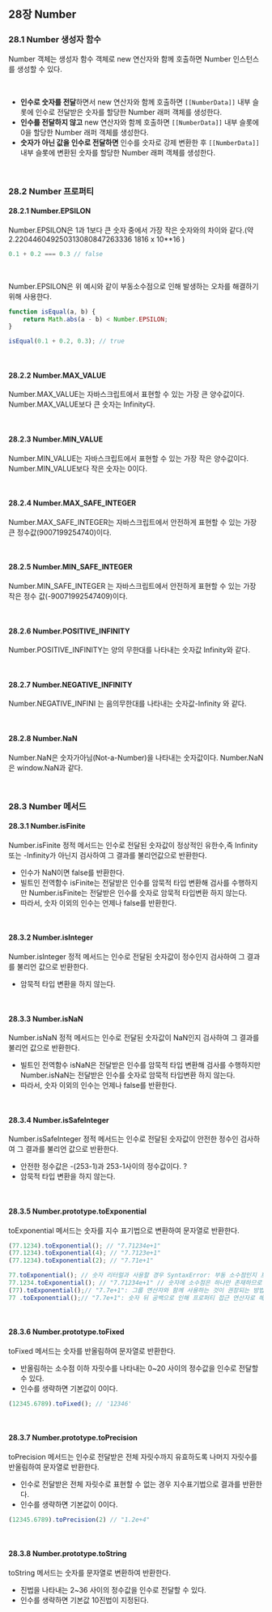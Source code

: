 ## 28장 Number

### 28.1 Number 생성자 함수

Number 객체는 생성자 함수 객체로 new 연산자와 함께 호출하면 Number 인스턴스를 생성할 수 있다.

<br>

- **인수로 숫자를 전달**하면서 new 연산자와 함께 호출하면 `[[NumberData]]` 내부 슬롯에 인수로 전달받은 숫자를 할당한 Number 래퍼 객체를 생성한다.
- **인수를 전달하지 않고** new 연산자와 함께 호출하면 `[[NumberData]]` 내부 슬롯에 0을 할당한 Number 래퍼 객체를 생성한다. 
- **숫자가 아닌 값을 인수로 전달하면** 인수를 숫자로 강제 변환한 후 `[[NumberData]]` 내부 슬롯에 변환된 숫자를 할당한 Number 래퍼 객체를 생성한다.

<br>

### 28.2 Number 프로퍼티

#### 28.2.1 Number.EPSILON

Number.EPSILON은 1과 1보다 큰 숫자 중에서 가장 작은 숫자와의 차이와 같다.(약 2.220446049250313080847263336 1816 x 10**16 )

```javascript
0.1 + 0.2 === 0.3 // false
```

<br>

Number.EPSILON은 위 예시와 같이 부동소수점으로 인해 발생하는 오차를 해결하기 위해 사용한다.
```javascript
function isEqual(a, b) {
	return Math.abs(a - b) < Number.EPSILON;
}

isEqual(0.1 + 0.2, 0.3); // true
```

<br>

#### 28.2.2 Number.MAX_VALUE

Number.MAX_VALUE는 자바스크립트에서 표현할 수 있는 가장 큰 양수값이다. Number.MAX_VALUE보다 큰 숫자는 Infinity다.

<br>

#### 28.2.3 Number.MIN_VALUE

Number.MIN_VALUE는 자바스크립트에서 표현할 수 있는 가장 작은 양수값이다. Number.MIN_VALUE보다 작은 숫자는 0이다.

<br>

#### 28.2.4 Number.MAX_SAFE_INTEGER

Number.MAX_SAFE_INTEGER는 자바스크립트에서 안전하게 표현할 수 있는 가장 큰 정수값(9007199254740)이다.

<br>

#### 28.2.5 Number.MIN_SAFE_INTEGER

Number.MIN_SAFE_INTEGER 는 자바스크립트에서 안전하게 표현할 수 있는 가장 작은 정수 값(-90071992547409)이다.

<br>

#### 28.2.6 Number.POSITIVE_INFINITY

Number.POSITIVE_INFINITY는 양의 무한대를 나타내는 숫자값 Infinity와 같다.

<br>

#### 28.2.7 Number.NEGATIVE_INFINITY

Number.NEGATIVE_INFINI 는 음의무한대를 나타내는 숫자값-Infinity 와 같다.

<br>

#### 28.2.8 Number.NaN

Number.NaN은 숫자가아님(Not-a-Number)을 나타내는 숫자값이다. Number.NaN은 window.NaN과 같다.

<br>

### 28.3 Number 메서드

#### 28.3.1 Number.isFinite

Number.isFinite 정적 메서드는 인수로 전달된 숫자값이 정상적인 유한수,즉 Infinity 또는 -Infinity가 아닌지 검사하여 그 결과를 불리언값으로 반환한다.

- 인수가 NaN이면 false를 반환한다.
- 빌트인 전역함수 isFinite는 전달받은 인수를 암묵적 타입 변환해 검사를 수행하지만 Number.isFinite는 전달받은 인수를 숫자로 암묵적 타입변환 하지 않는다.
- 따라서, 숫자 이외의 인수는 언제나 false를 반환한다.

<br>

#### 28.3.2 Number.isInteger

Number.isInteger 정적 메서드는 인수로 전달된 숫자값이 정수인지 검사하여 그 결과를 불리언 값으로 반환한다. 

- 암묵적 타입 변환을 하지 않는다.

<br>

#### 28.3.3 Number.isNaN

Number.isNaN 정적 메서드는 인수로 전달된 숫자값이 NaN인지 검사하여 그 결과를 불리언 값으로 반환한다. 

- 빌트인 전역함수 isNaN은 전달받은 인수를 암묵적 타입 변환해 검사를 수행하지만 Number.isNaN는 전달받은 인수를 숫자로 암묵적 타입변환 하지 않는다.
- 따라서, 숫자 이외의 인수는 언제나 false를 반환한다.

<br>

#### 28.3.4 Number.isSafeInteger

Number.isSafeInteger 정적 메서드는 인수로 전달된 숫자값이 안전한 정수인 검사하여 그 결과를 불리언 값으로 반환한다.

- 안전한 정수값은 -(253-1)과 253-1사이의 정수값이다. ?
- 암묵적 타입 변환을 하지 않는다.

<br>

#### 28.3.5 Number.prototype.toExponential

toExponential 메서드는 숫자를 지수 표기법으로 변환하여 문자열로 반환한다.

```javascript
(77.1234).toExponential(); // "7.71234e+1" 
(77.1234).toExponential(4); // "7.7123e+1"
(77.1234).toExponential(2); // "7.71e+1"

77.toExponential(); // 숫자 리터럴과 사용할 경우 SyntaxError: 부동 소수점인지 프로퍼티 접근 연산자인지 구분하지 못하기 때문이다.
77.1234.toExponential(); // "7.71234e+1" // 숫자에 소수점은 하나만 존재하므로 두 번째 .은 프로퍼티 접근 연산자로 해석된다.
(77).toExponential();// "7.7e+1": 그룹 연산자와 함께 사용하는 것이 권장되는 방법이다.
77 .toExponential();// "7.7e+1": 숫자 뒤 공백으로 인해 프로퍼티 접근 연산자로 해석 가능
```

<br>

#### 28.3.6 Number.prototype.toFixed

toFixed 메서드는 숫자를 반올림하여 문자열로 반환한다.

- 반올림하는 소수점 이하 자릿수를 나타내는 0~20 사이의 정수값을 인수로 전달할 수 있다.
- 인수를 생략하면 기본값이 0이다.

```javascript
(12345.6789).toFixed(); // '12346'
```

<br>

#### 28.3.7 Number.prototype.toPrecision

toPrecision 메서드는 인수로 전달받은 전체 자릿수까지 유효하도록 나머지 자릿수를 반올림하여 문자열로 반환한다.

- 인수로 전달받은 전체 자릿수로 표현할 수 없는 경우 지수표기법으로 결과를 반환한다.
- 인수를 생략하면 기본값이 0이다.

```javascript
(12345.6789).toPrecision(2) // "1.2e+4"
```

<br>

#### 28.3.8 Number.prototype.toString

toString 메서드는 숫자를 문자열로 변환하여 반환한다.

- 진법을 나타내는 2~36 사이의 정수값을 인수로 전달할 수 있다.
- 인수를 생략하면 기본값 10진법이 지정된다.